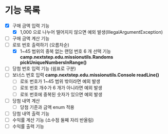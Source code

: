 # 기능 목록

- [X] 구매 금액 입력 기능
  - [X] 1,000 으로 나누어 떨어지지 않으면 예외 발생(IllegalArgumentException)
- [ ] 구매 금액 계산 기능
- [ ] 로또 번호 출력하기 (오름차순)
  - [X] 1~45 범위의 중복 없는 랜덤 번호 6 개 선택 기능
  **camp.nextstep.edu.missionutils.Randoms pickUniqueNumbersInRange()**
- [ ] 당첨 번호 입력 기능 (쉼표로 구분)
- [ ] 보너스 번호 입력
**camp.nextstep.edu.missionutils.Console readLine()**
  - [ ] 로또 번호가 1~45 범위 밖이라면 예외 발생
  - [ ] 로또 번호 개수가 6 개가 아니라면 예외 발생
  - [ ] 로또 번호에 중복된 숫자가 있으면 예외 발생
- [ ] 당첨 내역 계산 
  - [ ] 당첨 기준과 금액 enum 적용
- [ ] 당첨 내역 출력 기능 
- [ ] 수익률 계산 기능 (소수점 둘째 자리 반올림)
- [ ] 수익률 출력 기능
